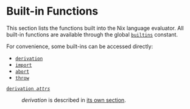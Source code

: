 # Built-in Functions

This section lists the functions built into the Nix language evaluator.
All built-in functions are available through the global [`builtins`](./builtin-constants.md#builtins-builtins) constant.

For convenience, some built-ins can be accessed directly:

- [`derivation`](#builtins-derivation)
- [`import`](#builtins-import)
- [`abort`](#builtins-abort)
- [`throw`](#builtins-throw)

<dl>
  <dt id="builtins-derivation"><a href="#builtins-derivation"><code>derivation <var>attrs</var></code></a></dt>
  <dd><p><var>derivation</var> is described in
         <a href="derivations.md">its own section</a>.</p></dd>
